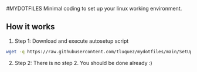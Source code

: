 #MYDOTFILES
Minimal coding to set up your linux working environment.

## How it works
1. Step 1: Download and execute autosetup script
```bash
wget -q https://raw.githubusercontent.com/tluquez/mydotfiles/main/SetUpLinuxOnRemote.sh -O SetUpLinuxOnRemote.sh && chmod +x SetUpLinuxOnRemote.sh; ./SetUpLinuxOnRemote.sh
```

2. Step 2: There is no step 2. You should be done already :)
